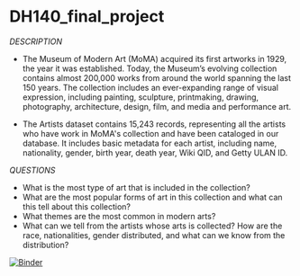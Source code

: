 # DH140_final_project

*DESCRIPTION*

* The Museum of Modern Art (MoMA) acquired its first artworks in 1929, the year it was established. Today, the Museum’s evolving collection contains almost 200,000 works from around the world spanning the last 150 years. The collection includes an ever-expanding range of visual expression, including painting, sculpture, printmaking, drawing, photography, architecture, design, film, and media and performance art.

* The Artists dataset contains 15,243 records, representing all the artists who have work in MoMA's collection and have been cataloged in our database. It includes basic metadata for each artist, including name, nationality, gender, birth year, death year, Wiki QID, and Getty ULAN ID.

*QUESTIONS*

* What is the most type of art that is included in the collection? 
* What are the most popular forms of art in this collection and what can this tell about this collection? 
* What themes are the most common in modern arts? 
* What can we tell from the artists whose arts is collected? How are the race, nationalities, gender distributed, and what can we know from the distribution? 

[![Binder](https://mybinder.org/badge_logo.svg)](https://mybinder.org/v2/gh/erinzhu234/DH140_final_project/HEAD)